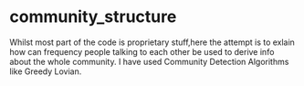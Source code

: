 # community_structure
Whilst most part of the code is proprietary stuff,here the attempt is to exlain how can frequency people talking to each other be used to derive info about the whole community.
I have used Community Detection Algorithms like Greedy Lovian. 
